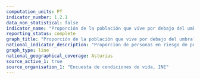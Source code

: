 ```yaml
---
computation_units: PT
indicator_number: 1.2.1
data_non_statistical: false
indicator_name: "Proporción de la población que vive por debajo del umbral nacional de pobreza, desglosada por sexo y edad"
reporting_status: complete
graph_title: "Proporción de la población que vive por debajo del umbral nacional de pobreza, desglosada por sexo y edad"
national_indicator_description: "Proporción de personas en riesgo de pobreza relativa, considerando el umbral autonómico de pobreza"
graph_type: line
national_geographical_coverage: Asturias
source_active_1: true
source_organisation_1: "Encuesta de condiciones de vida, INE"
---
```

